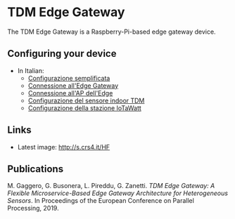 
# TDM Edge Gateway

The TDM Edge Gateway is a Raspberry-Pi-based edge gateway device.

## Configuring your device

* In Italian: 
  * [Configurazione semplificata](it/simple-config-steps.it.md)
  * [Connessione all'Edge Gateway](it/connect-to-edge.it.md)
  * [Connessione all'AP dell'Edge](it/ap-connection-steps.it.md)
  * [Configurazione del sensore indoor TDM](it/indoor-sensor-config.it.md)
  * [Configurazione della stazione IoTaWatt](it/iotawatt-station-config.it.md)



## Links

* Latest image: <http://s.crs4.it/HF>


## Publications

M. Gaggero, G. Busonera, L. Pireddu, G. Zanetti. *TDM Edge Gateway: A Flexible
Microservice-Based Edge Gateway Architecture for Heterogeneous Sensors*. In
Proceedings of the European Conference on Parallel Processing, 2019.
